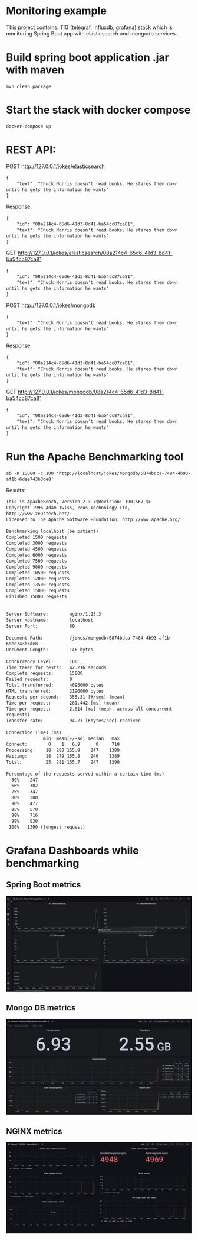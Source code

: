 # Monitoring example
This project contains: TIG (telegraf, influxdb, grafana) stack which is monitoring Spring Boot app with elasticsearch and mongodb services.

# Build spring boot application .jar with maven
```
mvn clean package
```

# Start the stack with docker compose
```
docker-compose up
```
# REST API: 
POST http://127.0.0.1/jokes/elasticsearch
```
{
    "text": "Chuck Norris doesn't read books. He stares them down until he gets the information he wants"
}
```
Response:
```
{
    "id": "08a214c4-65d6-41d3-8d41-ba54cc87ca81",
    "text": "Chuck Norris doesn't read books. He stares them down until he gets the information he wants"
}
```
GET http://127.0.0.1/jokes/elasticsearch/08a214c4-65d6-41d3-8d41-ba54cc87ca81
```
{
    "id": "08a214c4-65d6-41d3-8d41-ba54cc87ca81",
    "text": "Chuck Norris doesn't read books. He stares them down until he gets the information he wants"
}
```

POST http://127.0.0.1/jokes/mongodb
```
{
    "text": "Chuck Norris doesn't read books. He stares them down until he gets the information he wants"
}
```
Response:
```
{
    "id": "08a214c4-65d6-41d3-8d41-ba54cc87ca81",
    "text": "Chuck Norris doesn't read books. He stares them down until he gets the information he wants"
}
```
GET http://127.0.0.1/jokes/mongodb/08a214c4-65d6-41d3-8d41-ba54cc87ca81
```
{
    "id": "08a214c4-65d6-41d3-8d41-ba54cc87ca81",
    "text": "Chuck Norris doesn't read books. He stares them down until he gets the information he wants"
}
```


# Run the Apache Benchmarking tool
```
ab -n 15000 -c 100 'http://localhost/jokes/mongodb/6874bdca-7484-4b93-af1b-6dee743b3de8'
```
Results:
```
This is ApacheBench, Version 2.3 <$Revision: 1901567 $>
Copyright 1996 Adam Twiss, Zeus Technology Ltd, http://www.zeustech.net/
Licensed to The Apache Software Foundation, http://www.apache.org/

Benchmarking localhost (be patient)
Completed 1500 requests
Completed 3000 requests
Completed 4500 requests
Completed 6000 requests
Completed 7500 requests
Completed 9000 requests
Completed 10500 requests
Completed 12000 requests
Completed 13500 requests
Completed 15000 requests
Finished 15000 requests


Server Software:        nginx/1.23.3
Server Hostname:        localhost
Server Port:            80

Document Path:          /jokes/mongodb/6874bdca-7484-4b93-af1b-6dee743b3de8
Document Length:        146 bytes

Concurrency Level:      100
Time taken for tests:   42.216 seconds
Complete requests:      15000
Failed requests:        0
Total transferred:      4095000 bytes
HTML transferred:       2190000 bytes
Requests per second:    355.31 [#/sec] (mean)
Time per request:       281.442 [ms] (mean)
Time per request:       2.814 [ms] (mean, across all concurrent requests)
Transfer rate:          94.73 [Kbytes/sec] received

Connection Times (ms)
              min  mean[+/-sd] median   max
Connect:        0    1   6.9      0     710
Processing:    18  280 155.9    247    1389
Waiting:       18  279 155.8    246    1389
Total:         25  281 155.7    247    1390

Percentage of the requests served within a certain time (ms)
  50%    247
  66%    302
  75%    347
  80%    380
  90%    477
  95%    570
  98%    716
  99%    838
 100%   1390 (longest request)
```

# Grafana Dashboards while benchmarking
## Spring Boot metrics
![Alt text](/images/spring-boot-app.png?raw=true "Spring Boot metrics")
## Mongo DB metrics
![Alt text](/images/mongodb.png?raw=true "Mongo DB metrics")
## NGINX metrics
![Alt text](/images/nginx.png?raw=true "NGINX metrics")



